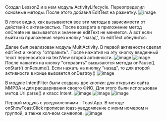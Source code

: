 Создал Lesson2 и в нем модуль ActivityLifecycle. Переопределил основные методы. После этого добавил EditText на разметку.
![image](https://github.com/user-attachments/assets/c6058bfc-f426-46c8-b4c6-0f7ef48aec35)

В логах видно, как вызываются все эти методы в зависимости от действий с активновстью. После возврата в приложение метод onCreate не вызывается и значение editText не меняется. А вот если выйти из приложения через кнопку "назад", то editText обнулится.

Далее был реализован модуль MultiActivity. В первой активности сделал editText и кнопку "отправить". После нажатия на эту кнопку введенный текст переносится на textView второй активности.
![image](https://github.com/user-attachments/assets/65ac6b1e-4649-427d-a3de-c4d59b59f4f3)
![image](https://github.com/user-attachments/assets/99b706c3-163e-46c9-862b-b34842c228a0)
После нажатия на кнопку "отправить" вызываются методы onPause(), onStart() onResume(). Если нажать на кнопку "назад", то для второй активности в конце вызовется onDestroy()
![image](https://github.com/user-attachments/assets/940296a3-a139-459c-a6ad-4685e33be0b4)

В модуле IntentFilter были созданы две кнопки: для открытия сайта МИРЭА и для расшаривания своего ФИО. Для этого были использован метод Uri.parse() и класс Intent. 
![image](https://github.com/user-attachments/assets/97c8bd64-1dbb-4310-91a9-6051d4368aa8)
![image](https://github.com/user-attachments/assets/cb28479b-c716-438c-95c2-5e3527fcd07a)
![image](https://github.com/user-attachments/assets/36b547b2-1185-48e0-a23f-f2417a047ee9)

Первый модуль с уведомлениями - ToastApp. В методе onShowToastClick прописал toast-уведомление с моим номером и группой, а также кол-вом символов.
![image](https://github.com/user-attachments/assets/8ee863b5-50c6-43a9-9632-f1789f63c416)








